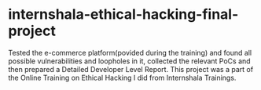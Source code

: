 # internshala-ethical-hacking-final-project
Tested the e-commerce platform(povided during the training) and found all possible vulnerabilities and loopholes in it, collected the relevant PoCs and then prepared a Detailed Developer Level Report. This project was a part of the Online Training on Ethical Hacking I did from Internshala Trainings.

